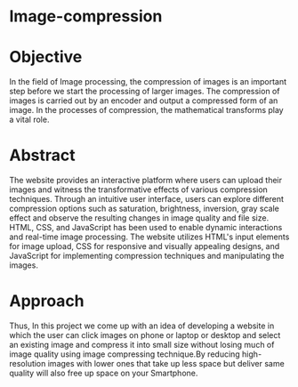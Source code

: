 # Image-compression

# Objective
In the field of Image processing, the compression of images is an important step before we start the processing of larger images. The compression of images is carried out by an encoder and output a compressed form of an image. In the processes of compression, the mathematical transforms play a vital role.

# Abstract
The website provides an interactive platform where users can upload their images and witness the transformative effects of various compression techniques. Through an intuitive user interface, users can explore different compression options such as saturation, brightness, inversion, gray scale effect and observe the resulting changes in image quality and file size. 
HTML, CSS, and JavaScript has been used to enable dynamic interactions and real-time image processing. The website utilizes HTML's input elements for image upload, CSS for responsive and visually appealing designs, and JavaScript for implementing compression techniques and manipulating the images. 

# Approach
Thus, In this project we come up with an idea of developing a website in which the user can click images on phone or laptop or desktop and select an existing image and compress it into small size without losing much of image quality using image compressing technique.By reducing high-resolution images with lower ones that take up less space but deliver same quality will also free up space on your Smartphone.
